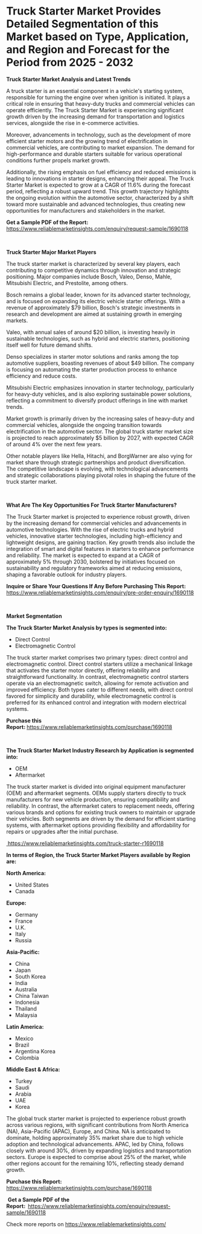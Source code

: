 <p><h1>Truck Starter Market Provides Detailed Segmentation of this Market based on Type, Application, and Region and Forecast for the Period from 2025 - 2032</h1></p><p><strong>Truck Starter Market Analysis and Latest Trends</strong></p>
<p><p>A truck starter is an essential component in a vehicle's starting system, responsible for turning the engine over when ignition is initiated. It plays a critical role in ensuring that heavy-duty trucks and commercial vehicles can operate efficiently. The Truck Starter Market is experiencing significant growth driven by the increasing demand for transportation and logistics services, alongside the rise in e-commerce activities. </p><p>Moreover, advancements in technology, such as the development of more efficient starter motors and the growing trend of electrification in commercial vehicles, are contributing to market expansion. The demand for high-performance and durable starters suitable for various operational conditions further propels market growth. </p><p>Additionally, the rising emphasis on fuel efficiency and reduced emissions is leading to innovations in starter designs, enhancing their appeal. The Truck Starter Market is expected to grow at a CAGR of 11.6% during the forecast period, reflecting a robust upward trend. This growth trajectory highlights the ongoing evolution within the automotive sector, characterized by a shift toward more sustainable and advanced technologies, thus creating new opportunities for manufacturers and stakeholders in the market.</p></p>
<p><strong>Get a Sample PDF of the Report:&nbsp;</strong> <a href="https://www.reliablemarketinsights.com/enquiry/request-sample/1690118?utm_campaign=2013&utm_medium=2&utm_source=Github&utm_content=ia&utm_term=30032025&utm_id=truck-starter">https://www.reliablemarketinsights.com/enquiry/request-sample/1690118</a></p>
<p>&nbsp;</p>
<p><strong>Truck Starter Major Market Players</strong></p>
<p><p>The truck starter market is characterized by several key players, each contributing to competitive dynamics through innovation and strategic positioning. Major companies include Bosch, Valeo, Denso, Mahle, Mitsubishi Electric, and Prestolite, among others. </p><p>Bosch remains a global leader, known for its advanced starter technology, and is focused on expanding its electric vehicle starter offerings. With a revenue of approximately $79 billion, Bosch's strategic investments in research and development are aimed at sustaining growth in emerging markets.</p><p>Valeo, with annual sales of around $20 billion, is investing heavily in sustainable technologies, such as hybrid and electric starters, positioning itself well for future demand shifts.</p><p>Denso specializes in starter motor solutions and ranks among the top automotive suppliers, boasting revenues of about $49 billion. The company is focusing on automating the starter production process to enhance efficiency and reduce costs.</p><p>Mitsubishi Electric emphasizes innovation in starter technology, particularly for heavy-duty vehicles, and is also exploring sustainable power solutions, reflecting a commitment to diversify product offerings in line with market trends.</p><p>Market growth is primarily driven by the increasing sales of heavy-duty and commercial vehicles, alongside the ongoing transition towards electrification in the automotive sector. The global truck starter market size is projected to reach approximately $5 billion by 2027, with expected CAGR of around 4% over the next few years.</p><p>Other notable players like Hella, Hitachi, and BorgWarner are also vying for market share through strategic partnerships and product diversification. The competitive landscape is evolving, with technological advancements and strategic collaborations playing pivotal roles in shaping the future of the truck starter market.</p></p>
<p>&nbsp;</p>
<p><strong>What Are The Key Opportunities For Truck Starter Manufacturers?</strong></p>
<p><p>The Truck Starter market is projected to experience robust growth, driven by the increasing demand for commercial vehicles and advancements in automotive technologies. With the rise of electric trucks and hybrid vehicles, innovative starter technologies, including high-efficiency and lightweight designs, are gaining traction. Key growth trends also include the integration of smart and digital features in starters to enhance performance and reliability. The market is expected to expand at a CAGR of approximately 5% through 2030, bolstered by initiatives focused on sustainability and regulatory frameworks aimed at reducing emissions, shaping a favorable outlook for industry players.</p></p>
<p><strong>Inquire or Share Your Questions If Any Before Purchasing This Report:</strong> <a href="https://www.reliablemarketinsights.com/enquiry/pre-order-enquiry/1690118?utm_campaign=2013&utm_medium=2&utm_source=Github&utm_content=ia&utm_term=30032025&utm_id=truck-starter">https://www.reliablemarketinsights.com/enquiry/pre-order-enquiry/1690118</a></p>
<p>&nbsp;</p>
<p><strong>Market Segmentation</strong></p>
<p><strong>The Truck Starter Market Analysis by types is segmented into:</strong></p>
<p><ul><li>Direct Control</li><li>Electromagnetic Control</li></ul></p>
<p><p>The truck starter market comprises two primary types: direct control and electromagnetic control. Direct control starters utilize a mechanical linkage that activates the starter motor directly, offering reliability and straightforward functionality. In contrast, electromagnetic control starters operate via an electromagnetic switch, allowing for remote activation and improved efficiency. Both types cater to different needs, with direct control favored for simplicity and durability, while electromagnetic control is preferred for its enhanced control and integration with modern electrical systems.</p></p>
<p><strong>Purchase this Report:&nbsp;</strong><a href="https://www.reliablemarketinsights.com/purchase/1690118?utm_campaign=2013&utm_medium=2&utm_source=Github&utm_content=ia&utm_term=30032025&utm_id=truck-starter">https://www.reliablemarketinsights.com/purchase/1690118</a></p>
<p>&nbsp;</p>
<p><strong>The Truck Starter Market Industry Research by Application is segmented into:</strong></p>
<p><ul><li>OEM</li><li>Aftermarket</li></ul></p>
<p><p>The truck starter market is divided into original equipment manufacturer (OEM) and aftermarket segments. OEMs supply starters directly to truck manufacturers for new vehicle production, ensuring compatibility and reliability. In contrast, the aftermarket caters to replacement needs, offering various brands and options for existing truck owners to maintain or upgrade their vehicles. Both segments are driven by the demand for efficient starting systems, with aftermarket options providing flexibility and affordability for repairs or upgrades after the initial purchase.</p></p>
<p><a href="https://www.reliablemarketinsights.com/truck-starter-r1690118?utm_campaign=2013&utm_medium=2&utm_source=Github&utm_content=ia&utm_term=30032025&utm_id=truck-starter">&nbsp;https://www.reliablemarketinsights.com/truck-starter-r1690118</a></p>
<p><strong>In terms of Region, the Truck Starter Market Players available by Region are:</strong></p>
<p>
    <p> <strong> North America: </strong>
        <ul>
            <li>United States</li>
            <li>Canada</li>
        </ul>
        </p> 
    <p> <strong> Europe: </strong>
        <ul>
            <li>Germany</li>
            <li>France</li>
            <li>U.K.</li>
            <li>Italy</li>
            <li>Russia</li>
        </ul>
        </p> 
    <p> <strong> Asia-Pacific: </strong>
        <ul>
            <li>China</li>
            <li>Japan</li>
            <li>South Korea</li>
            <li>India</li>
            <li>Australia</li>
            <li>China Taiwan</li>
            <li>Indonesia</li>
            <li>Thailand</li>
            <li>Malaysia</li>
        </ul>
        </p> 
    <p> <strong> Latin America: </strong>
        <ul>
            <li>Mexico</li>
            <li>Brazil</li>
            <li>Argentina Korea</li>
            <li>Colombia</li>
        </ul>
        </p> 
    <p> <strong> Middle East & Africa: </strong>
        <ul>
            <li>Turkey</li>
            <li>Saudi</li>
            <li>Arabia</li>
            <li>UAE</li>
            <li>Korea</li>
        </ul>
    </p>
    </p>
<p><p>The global truck starter market is projected to experience robust growth across various regions, with significant contributions from North America (NA), Asia-Pacific (APAC), Europe, and China. NA is anticipated to dominate, holding approximately 35% market share due to high vehicle adoption and technological advancements. APAC, led by China, follows closely with around 30%, driven by expanding logistics and transportation sectors. Europe is expected to comprise about 25% of the market, while other regions account for the remaining 10%, reflecting steady demand growth.</p></p>
<p><strong>Purchase this Report: </strong><a href="https://www.reliablemarketinsights.com/purchase/1690118?utm_campaign=2013&utm_medium=2&utm_source=Github&utm_content=ia&utm_term=30032025&utm_id=truck-starter">https://www.reliablemarketinsights.com/purchase/1690118</a></p>
<p>&nbsp;<strong>Get a Sample PDF of the Report:&nbsp;&nbsp;</strong><a href="https://www.reliablemarketinsights.com/enquiry/request-sample/1690118?utm_campaign=2013&utm_medium=2&utm_source=Github&utm_content=ia&utm_term=30032025&utm_id=truck-starter">https://www.reliablemarketinsights.com/enquiry/request-sample/1690118</a></p>
<p><strong></strong></p>
<p>Check more reports on <a href="https://www.reliablemarketinsights.com/?utm_campaign=2013&utm_medium=2&utm_source=Github&utm_content=ia&utm_term=30032025&utm_id=truck-starter">https://www.reliablemarketinsights.com/</a></p>